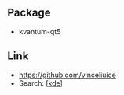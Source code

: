 

## Package

* kvantum-qt5


## Link

* https://github.com/vinceliuice
* Search: [[kde](https://github.com/vinceliuice?tab=repositories&q=kde&type=&language=&sort=)]

